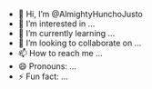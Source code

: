 - 👋 Hi, I’m @AlmightyHunchoJusto
- 👀 I’m interested in ...
- 🌱 I’m currently learning ...
- 💞️ I’m looking to collaborate on ...
- 📫 How to reach me ...
- 😄 Pronouns: ...
- ⚡ Fun fact: ...

<!---
AlmightyHunchoJusto/AlmightyHunchoJusto is a ✨ special ✨ repository because its `README.md` (this file) appears on your GitHub profile.
You can click the Preview link to take a look at your changes.
--->
